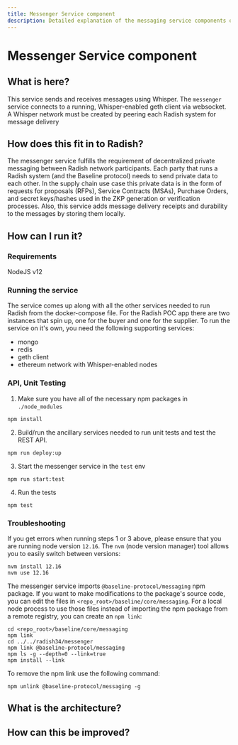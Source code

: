 ```yaml
---
title: Messenger Service component
description: Detailed explanation of the messaging service components of the Radish34 implementation
---
```


# Messenger Service component

## What is here?

This service sends and receives messages using Whisper. The `messenger` service connects to a running, Whisper-enabled geth client via websocket. A Whisper network must be created by peering each Radish system for message delivery

## How does this fit in to Radish?

The messenger service fulfills the requirement of decentralized private messaging between Radish network participants. Each party that runs a Radish system (and the Baseline protocol) needs to send private data to each other. In the supply chain use case this private data is in the form of requests for proposals (RFPs), Service Contracts (MSAs), Purchase Orders, and secret keys/hashes used in the ZKP generation or verification processes. Also, this service adds message delivery receipts and durability to the messages by storing them locally. 


## How can I run it?

### Requirements
NodeJS v12

### Running the service

The service comes up along with all the other services needed to run Radish from the docker-compose file. For the Radish POC app there are two instances that spin up, one for the buyer and one for the supplier. To run the service on it's own, you need the following supporting services:

- mongo
- redis
- geth client
- ethereum network with Whisper-enabled nodes

### API, Unit Testing
1. Make sure you have all of the necessary npm packages in `./node_modules`
```
npm install
```
2. Build/run the ancillary services needed to run unit tests and test the REST API.
```
npm run deploy:up
```
3. Start the messenger service in the `test` env
```
npm run start:test
```
4. Run the tests
```
npm test
```

### Troubleshooting

If you get errors when running steps 1 or 3 above, please ensure that you are running node version `12.16`. The `nvm` (node version manager) tool allows you to easily switch between versions:
```
nvm install 12.16
nvm use 12.16
```

The messenger service imports `@baseline-protocol/messaging` npm package. If you want to make modifications to the package's source code, you can edit the files in `<repo_root>/baseline/core/messaging`. For a local node process to use those files instead of importing the npm package from a remote registry, you can create an `npm link`:
```
cd <repo_root>/baseline/core/messaging
npm link
cd ../../radish34/messenger
npm link @baseline-protocol/messaging
npm ls -g --depth=0 --link=true
npm install --link
```
To remove the npm link use the following command:
```
npm unlink @baseline-protocol/messaging -g 
```

## What is the architecture? 

<!---
In addition to the images add some description of them explaining each part of the diagram.
I know you think your images are beautiful, self-explanatory works of technical art but please,
for the sake of us dumb sods, write a little about them.
-->

## How can this be improved?

<!---
So that others know what you're planning on doing (and how they might help) 
write about or (ideally) link to existing issues in github that are important to advance the work on the project.
If you link please use github issue filter for your component label (and if you don't have a component label, make one).
E.g. https://github.com/EYBlockchain/radish-34/issues?q=is%3Aissue+is%3Aopen+label%3ADocumentation would show all the documentation issues that are open.
-->
